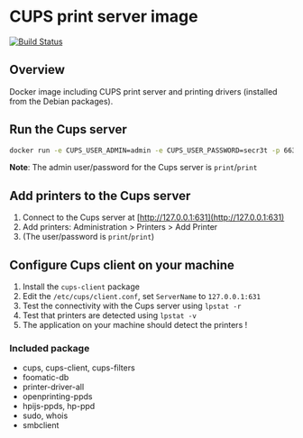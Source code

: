 # CUPS print server image 
[![Build Status](https://drone.dungtri.be/api/badges/dungtri/cups/status.svg)](https://drone.dungtri.be/dungtri/cups)

## Overview
Docker image including CUPS print server and printing drivers (installed from the Debian packages).

## Run the Cups server
```bash
docker run -e CUPS_USER_ADMIN=admin -e CUPS_USER_PASSWORD=secr3t -p 6631:631/tcp aadl/cups-alpine
```
__Note__: The admin user/password for the Cups server is `print`/`print`

## Add printers to the Cups server
1. Connect to the Cups server at [http://127.0.0.1:631](http://127.0.0.1:631)
2. Add printers: Administration > Printers > Add Printer
3. (The user/password is `print`/`print`)

## Configure Cups client on your machine
1. Install the `cups-client` package
2. Edit the `/etc/cups/client.conf`, set `ServerName` to `127.0.0.1:631`
3. Test the connectivity with the Cups server using `lpstat -r`
4. Test that printers are detected using `lpstat -v`
5. The application on your machine should detect the printers !

### Included package
* cups, cups-client, cups-filters
* foomatic-db
* printer-driver-all
* openprinting-ppds
* hpijs-ppds, hp-ppd
* sudo, whois
* smbclient
